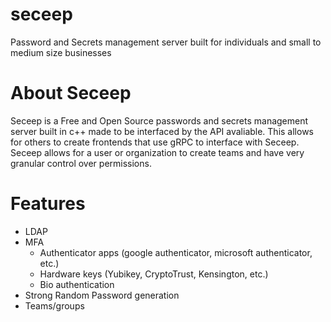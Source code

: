 # seceep
Password and Secrets management server built for individuals and small to medium size businesses

# About Seceep
Seceep is a Free and Open Source passwords and secrets management server built in c++ made to be interfaced by the API avaliable. This allows for others to create frontends that use gRPC to interface with Seceep. Seceep allows for a user or organization to create teams and have very granular control over permissions.

# Features
- LDAP
- MFA
  - Authenticator apps (google authenticator, microsoft authenticator, etc.)
  - Hardware keys (Yubikey, CryptoTrust, Kensington, etc.)
  - Bio authentication
- Strong Random Password generation
- Teams/groups
